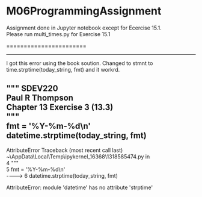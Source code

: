 # M06ProgrammingAssignment  
  
  Assignment done in Jupyter notebook except for Ecercise 15.1.  
  Please run multi_times.py for Exercise 15.1  
    
  =======================  
  
   ---  
   I got this error using the book soution.
   Changed to stmnt to time.strptime(today_string, fmt) and it workrd.  
  
  """ SDEV220  
    Paul R Thompson  
    Chapter 13 Exercise 3 (13.3)  
"""  
fmt = '%Y-%m-%d\n'  
datetime.strptime(today_string, fmt)  
------------------------------------------  
AttributeError                            Traceback (most recent call last)  
~\AppData\Local\Temp\ipykernel_16368\1318585474.py in <module>  
      4 """  
      5 fmt = '%Y-%m-%d\n'  
----> 6 datetime.strptime(today_string, fmt)  
  
AttributeError: module 'datetime' has no attribute 'strptime'  


